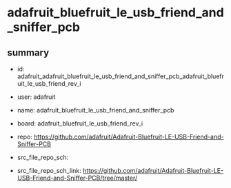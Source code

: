 # adafruit_bluefruit_le_usb_friend_and_sniffer_pcb
 
## summary 
* id: adafruit_adafruit_bluefruit_le_usb_friend_and_sniffer_pcb_adafruit_bluefruit_le_usb_friend_rev_i
* user: adafruit
* name: adafruit_bluefruit_le_usb_friend_and_sniffer_pcb
* board: adafruit_bluefruit_le_usb_friend_rev_i
* repo: https://github.com/adafruit/Adafruit-Bluefruit-LE-USB-Friend-and-Sniffer-PCB



* src_file_repo_sch: 
* src_file_repo_sch_link: https://github.com/adafruit/Adafruit-Bluefruit-LE-USB-Friend-and-Sniffer-PCB/tree/master/






